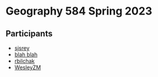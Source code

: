 # Geography 584 Spring 2023

## Participants

- [sjsrey](https://github.com/sjsrey)
- [blah blah](http://google.com)
- [rbilchak](https://github.com/rbilchak)
- [WesleyZM](https://github.com/WesleyZM)
